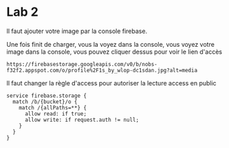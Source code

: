 # Lab 2

Il faut ajouter votre image par la console firebase.

Une fois finit de charger, vous la voyez dans la console, vous voyez votre image dans la console, vous pouvez cliquer dessus pour voir le lien d'accès

```
https://firebasestorage.googleapis.com/v0/b/nobs-f32f2.appspot.com/o/profile%2F1s_by_wlop-dc1sdan.jpg?alt=media
```

Il faut changer la règle d'access pour autoriser la lecture access en public

```
service firebase.storage {
  match /b/{bucket}/o {
    match /{allPaths=**} {
      allow read: if true;
      allow write: if request.auth != null;
    }
  }
}
```
